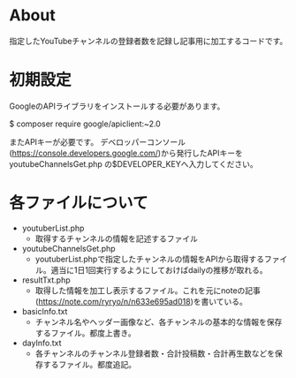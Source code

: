 # About
指定したYouTubeチャンネルの登録者数を記録し記事用に加工するコードです。

# 初期設定
GoogleのAPIライブラリをインストールする必要があります。

$ composer require google/apiclient:~2.0

またAPIキーが必要です。
デベロッパーコンソール(https://console.developers.google.com/)から発行したAPIキーをyoutubeChannelsGet.php の$DEVELOPER_KEYへ入力してください。

# 各ファイルについて
- youtuberList.php
   - 取得するチャンネルの情報を記述するファイル
- youtubeChannelsGet.php
   - youtuberList.phpで指定したチャンネルの情報をAPIから取得するファイル。適当に1日1回実行するようにしておけばdailyの推移が取れる。
- resultTxt.php
   - 取得した情報を加工し表示するファイル。これを元にnoteの記事(https://note.com/ryryo/n/n633e695ad018)を書いている。
- basicInfo.txt
   - チャンネル名やヘッダー画像など、各チャンネルの基本的な情報を保存するファイル。都度上書き。
- dayInfo.txt
   - 各チャンネルのチャンネル登録者数・合計投稿数・合計再生数などを保存するファイル。都度追記。
